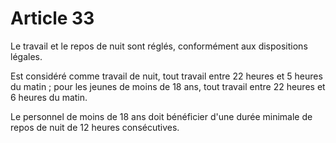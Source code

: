 # Article 33

  
 Le travail et le repos de nuit sont réglés, conformément aux dispositions légales.  
  
 Est considéré comme travail de nuit, tout travail entre 22 heures et 5 heures du matin ; pour les jeunes de moins de 18 ans, tout travail entre 22 heures et 6 heures du matin.  
  
 Le personnel de moins de 18 ans doit bénéficier d'une durée minimale de repos de nuit de 12 heures consécutives.  
